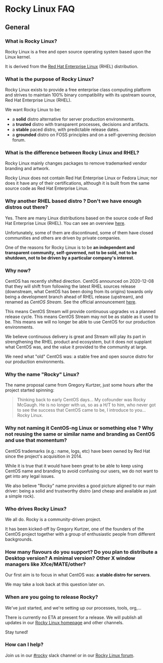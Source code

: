 # Rocky Linux FAQ

## General

### What is Rocky Linux?

Rocky Linux is a free and open source operating system based upon the Linux kernel. 

It is derived from the [Red Hat Enterprise Linux](https://en.wikipedia.org/wiki/Red_Hat_Enterprise_Linux) (RHEL) distribution.

### What is the purpose of Rocky Linux?

Rocky Linux exists to provide a free enterprise class computing platform and strives to maintain 100% binary compatibility with its upstream source, Red Hat Enterprise Linux (RHEL). 

We want Rocky Linux to be:
* a **solid** distro alternative for server production environments.
* a **trusted** distro with transparent processes, decisions and artifacts.
* a **stable** paced distro, with predictable release dates.
* a **grounded** distro on FOSS principles and on a self-governing decision forum.

### What is the difference between Rocky Linux and RHEL?

Rocky Linux mainly changes packages to remove trademarked vendor branding and artwork.

Rocky Linux does not contain Red Hat Enterprise Linux or Fedora Linux; nor does it have any of their certifications, although it is built from the same source code as Red Hat Enterprise Linux.

### Why another RHEL based distro ? Don't we have enough distros out there?

Yes. There are many Linux distributions based on the source code of Red Hat Enterprise Linux (RHEL). You can see an overview [here](https://en.wikipedia.org/wiki/Red_Hat_Enterprise_Linux_derivatives). 

Unfortunately, some of them are discontinued, some of them have closed communities and others are driven by private companies.

One of the reasons for Rocky Linux is to be **an independent and transparent community, self-governed, not to be sold, not to be shutdown, not to be driven by a particular company's interest**.

### Why now?

CentOS has recently shifted direction. CentOS announced on 2020-12-08 that they will shift from following the latest RHEL sources release (downstream, what CentOS has been doing from its origins) towards only being a development branch ahead of RHEL release (upstream), and renamed as *CentOS Stream*. See the official announcement [here](https://blog.centos.org/2020/12/future-is-centos-stream/).

This means CentOS Stream will provide continuous upgrades vs a planned release cycle. This means CentOS Stream may not be as stable as it used to be. This means we will no longer be able to use CentOS for our production environments.
 
We believe continuous delivery is great and Stream will play its part in strengthening the RHEL product and ecosystem, but it does not supplant what CentOS was, and the value it provided to the community at large. 

We need what "old" CentOS was: a stable free and open source distro for our production environments. 
 
### Why the name "Rocky" Linux? 

The name proposal came from Gregory Kurtzer, just some hours after the project started spinning:

> Thinking back to early CentOS days... My cofounder was Rocky McGaugh. He is no longer with us, so as a H/T to him, who never got to see the success that CentOS came to be, I introduce to you... Rocky Linux.

### Why not naming it CentOS-ng Linux or something else ? Why not reusing the same or similar name and branding as CentOS and use that momentum?

CentOS trademarks (e.g.: name, logs, etc) have been owned by Red Hat since the project's acquisition in 2014.

While it is true that it would have been great to be able to keep using CentOS name and branding to avoid confusing our users, we do not want to get into any legal issues.

We also believe "Rocky" name provides a good picture aligned to our main driver: being a solid and trustworthy distro (and cheap and available as just a simple rock).

### Who drives Rocky Linux?

We all do. Rocky is a community-driven project. 

It has been kicked-off by Gregory Kurtzer, one of the founders of the CentOS project together with a group of enthusiastic people from different backgrounds.

### How many flavours do you support? Do you plan to distribute a Desktop version? A minimal version? Other X window managers like Xfce/MATE/other?

Our first aim is to focus in what CentOS was: **a stable distro for servers**. 

We may take a look back at this question later on. 

### When are you going to release Rocky?

We've just started, and we're setting up our processes, tools, org,...

There is currently no ETA at present for a release. 
 We will publish all updates in our [Rocky Linux homepage](https://rockylinux.org/) and other channels. 

Stay tuned!

### How can I help?

Join us in our [#rocky](https://join.slack.com/t/hpcng/shared_invite/zt-gy0st6mt-ijgUaSvfdeEOhfXXfIstrQ) slack channel or in our [Rocky Linux forum](https://forums.rockylinux.org/).
